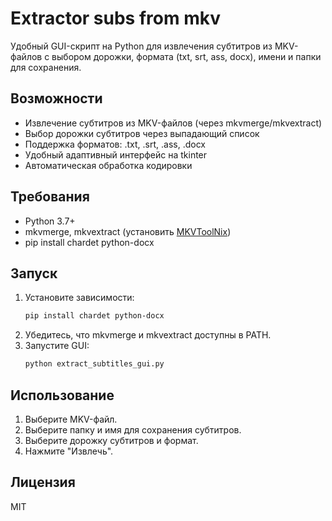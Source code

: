 # Extractor subs from mkv

Удобный GUI-скрипт на Python для извлечения субтитров из MKV-файлов с выбором дорожки, формата (txt, srt, ass, docx), имени и папки для сохранения.

## Возможности
- Извлечение субтитров из MKV-файлов (через mkvmerge/mkvextract)
- Выбор дорожки субтитров через выпадающий список
- Поддержка форматов: .txt, .srt, .ass, .docx
- Удобный адаптивный интерфейс на tkinter
- Автоматическая обработка кодировки

## Требования
- Python 3.7+
- mkvmerge, mkvextract (установить [MKVToolNix](https://mkvtoolnix.download/downloads.html))
- pip install chardet python-docx

## Запуск
1. Установите зависимости:
   ```sh
   pip install chardet python-docx
   ```
2. Убедитесь, что mkvmerge и mkvextract доступны в PATH.
3. Запустите GUI:
   ```sh
   python extract_subtitles_gui.py
   ```

## Использование
1. Выберите MKV-файл.
2. Выберите папку и имя для сохранения субтитров.
3. Выберите дорожку субтитров и формат.
4. Нажмите "Извлечь".

## Лицензия
MIT
